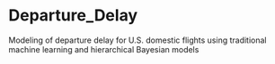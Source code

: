 # Departure_Delay
Modeling of departure delay for U.S. domestic flights using traditional machine learning and hierarchical Bayesian models
